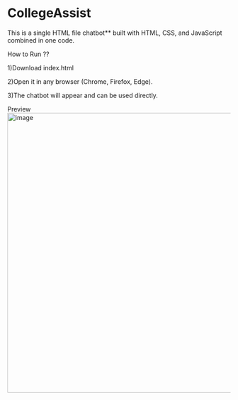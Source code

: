 # CollegeAssist

This is a single HTML file chatbot** built with HTML, CSS, and JavaScript combined in one code.

How to Run ??

1)Download index.html

2)Open it in any browser (Chrome, Firefox, Edge).

3)The chatbot will appear and can be used directly.


Preview
<img width="709" height="630" alt="image" src="https://github.com/user-attachments/assets/72b80ec7-21a5-436c-a2bc-332a64c89604" />
